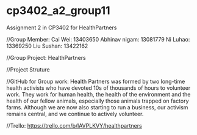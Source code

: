 # cp3402_a2_group11
Assignment 2 in CP3402 for HealthPartners

//Group Member:
Cai Wei: 13403650
Abhinav nigam: 13081779
Ni Luhao: 13369250
Liu Sushan: 13422162

//Group Project: HealthPartners

//Project Struture

//GitHub for Group work:
Health Partners was formed by two long-time health activists who have devoted 10s of thousands of hours to volunteer work. 
They work for human health, the health of the environment and the health of our fellow animals, especially those animals trapped on factory farms. Although we are now also starting to run a business, our activism remains central, and we continue to actively volunteer.


//Trello:
https://trello.com/b/lAVPLKVY/healthpartners
